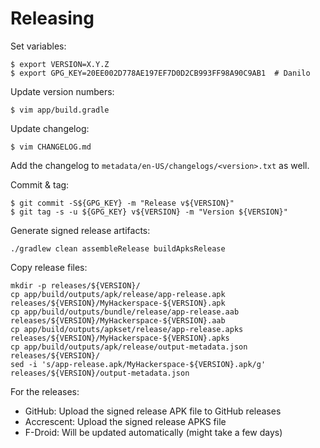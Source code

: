 # Releasing

Set variables:

    $ export VERSION=X.Y.Z
    $ export GPG_KEY=20EE002D778AE197EF7D0D2CB993FF98A90C9AB1  # Danilo

Update version numbers:

    $ vim app/build.gradle

Update changelog:

    $ vim CHANGELOG.md

Add the changelog to `metadata/en-US/changelogs/<version>.txt` as well.

Commit & tag:

    $ git commit -S${GPG_KEY} -m "Release v${VERSION}"
    $ git tag -s -u ${GPG_KEY} v${VERSION} -m "Version ${VERSION}"

Generate signed release artifacts:

    ./gradlew clean assembleRelease buildApksRelease

Copy release files:

    mkdir -p releases/${VERSION}/
    cp app/build/outputs/apk/release/app-release.apk releases/${VERSION}/MyHackerspace-${VERSION}.apk
    cp app/build/outputs/bundle/release/app-release.aab releases/${VERSION}/MyHackerspace-${VERSION}.aab
    cp app/build/outputs/apkset/release/app-release.apks releases/${VERSION}/MyHackerspace-${VERSION}.apks
    cp app/build/outputs/apk/release/output-metadata.json releases/${VERSION}/
    sed -i 's/app-release.apk/MyHackerspace-${VERSION}.apk/g' releases/${VERSION}/output-metadata.json

For the releases:

- GitHub: Upload the signed release APK file to GitHub releases
- Accrescent: Upload the signed release APKS file
- F-Droid: Will be updated automatically (might take a few days)
